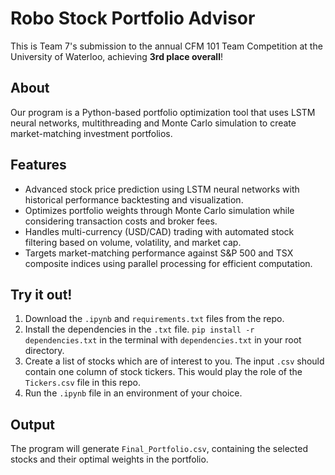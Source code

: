 # Robo Stock Portfolio Advisor

This is Team 7's submission to the annual CFM 101 Team Competition at the University of Waterloo, achieving **3rd place overall**!

## About

Our program is a Python-based portfolio optimization tool that uses LSTM neural networks, multithreading and Monte Carlo simulation to create market-matching investment portfolios.

## Features

* Advanced stock price prediction using LSTM neural networks with historical performance backtesting and visualization.
* Optimizes portfolio weights through Monte Carlo simulation while considering transaction costs and broker fees.
* Handles multi-currency (USD/CAD) trading with automated stock filtering based on volume, volatility, and market cap.
* Targets market-matching performance against S&P 500 and TSX composite indices using parallel processing for efficient computation.


## Try it out!

1. Download the `.ipynb` and `requirements.txt` files from the repo.
2. Install the dependencies in the `.txt` file.
`pip install -r dependencies.txt` in the terminal with `dependencies.txt` in your root directory.
3. Create a list of stocks which are of interest to you. The input `.csv` should contain one column of stock tickers. This would play the role of the `Tickers.csv` file in this repo.
4. Run the `.ipynb` file in an environment of your choice.

## Output

The program will generate `Final_Portfolio.csv`, containing the selected stocks and their optimal weights in the portfolio.
